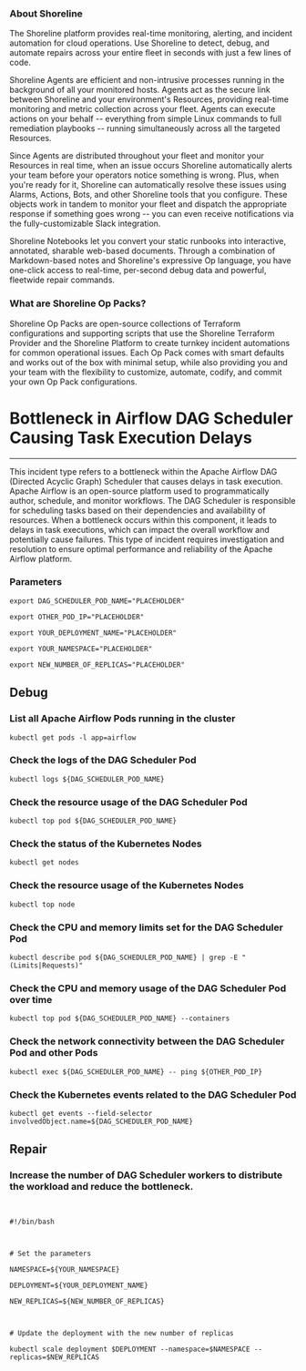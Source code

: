 
### About Shoreline
The Shoreline platform provides real-time monitoring, alerting, and incident automation for cloud operations. Use Shoreline to detect, debug, and automate repairs across your entire fleet in seconds with just a few lines of code.

Shoreline Agents are efficient and non-intrusive processes running in the background of all your monitored hosts. Agents act as the secure link between Shoreline and your environment's Resources, providing real-time monitoring and metric collection across your fleet. Agents can execute actions on your behalf -- everything from simple Linux commands to full remediation playbooks -- running simultaneously across all the targeted Resources.

Since Agents are distributed throughout your fleet and monitor your Resources in real time, when an issue occurs Shoreline automatically alerts your team before your operators notice something is wrong. Plus, when you're ready for it, Shoreline can automatically resolve these issues using Alarms, Actions, Bots, and other Shoreline tools that you configure. These objects work in tandem to monitor your fleet and dispatch the appropriate response if something goes wrong -- you can even receive notifications via the fully-customizable Slack integration.

Shoreline Notebooks let you convert your static runbooks into interactive, annotated, sharable web-based documents. Through a combination of Markdown-based notes and Shoreline's expressive Op language, you have one-click access to real-time, per-second debug data and powerful, fleetwide repair commands.

### What are Shoreline Op Packs?
Shoreline Op Packs are open-source collections of Terraform configurations and supporting scripts that use the Shoreline Terraform Provider and the Shoreline Platform to create turnkey incident automations for common operational issues. Each Op Pack comes with smart defaults and works out of the box with minimal setup, while also providing you and your team with the flexibility to customize, automate, codify, and commit your own Op Pack configurations.

# Bottleneck in Airflow DAG Scheduler Causing Task Execution Delays
---

This incident type refers to a bottleneck within the Apache Airflow DAG (Directed Acyclic Graph) Scheduler that causes delays in task execution. Apache Airflow is an open-source platform used to programmatically author, schedule, and monitor workflows. The DAG Scheduler is responsible for scheduling tasks based on their dependencies and availability of resources. When a bottleneck occurs within this component, it leads to delays in task executions, which can impact the overall workflow and potentially cause failures. This type of incident requires investigation and resolution to ensure optimal performance and reliability of the Apache Airflow platform.

### Parameters
```shell
export DAG_SCHEDULER_POD_NAME="PLACEHOLDER"

export OTHER_POD_IP="PLACEHOLDER"

export YOUR_DEPLOYMENT_NAME="PLACEHOLDER"

export YOUR_NAMESPACE="PLACEHOLDER"

export NEW_NUMBER_OF_REPLICAS="PLACEHOLDER"
```

## Debug

### List all Apache Airflow Pods running in the cluster
```shell
kubectl get pods -l app=airflow
```

### Check the logs of the DAG Scheduler Pod
```shell
kubectl logs ${DAG_SCHEDULER_POD_NAME}
```

### Check the resource usage of the DAG Scheduler Pod
```shell
kubectl top pod ${DAG_SCHEDULER_POD_NAME}
```

### Check the status of the Kubernetes Nodes
```shell
kubectl get nodes
```

### Check the resource usage of the Kubernetes Nodes
```shell
kubectl top node
```

### Check the CPU and memory limits set for the DAG Scheduler Pod
```shell
kubectl describe pod ${DAG_SCHEDULER_POD_NAME} | grep -E "(Limits|Requests)"
```

### Check the CPU and memory usage of the DAG Scheduler Pod over time
```shell
kubectl top pod ${DAG_SCHEDULER_POD_NAME} --containers
```

### Check the network connectivity between the DAG Scheduler Pod and other Pods
```shell
kubectl exec ${DAG_SCHEDULER_POD_NAME} -- ping ${OTHER_POD_IP}
```

### Check the Kubernetes events related to the DAG Scheduler Pod
```shell
kubectl get events --field-selector involvedObject.name=${DAG_SCHEDULER_POD_NAME}
```

## Repair

### Increase the number of DAG Scheduler workers to distribute the workload and reduce the bottleneck.
```shell


#!/bin/bash



# Set the parameters

NAMESPACE=${YOUR_NAMESPACE}

DEPLOYMENT=${YOUR_DEPLOYMENT_NAME}

NEW_REPLICAS=${NEW_NUMBER_OF_REPLICAS}



# Update the deployment with the new number of replicas

kubectl scale deployment $DEPLOYMENT --namespace=$NAMESPACE --replicas=$NEW_REPLICAS


```